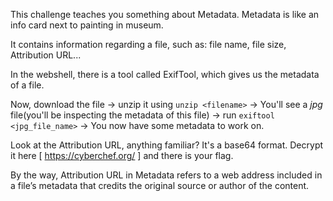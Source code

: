 This challenge teaches you something about Metadata. Metadata is like an info card next to painting in museum.

It contains information regarding a file, such as: file name, file size, Attribution URL...

In the webshell, there is a tool called ExifTool, which gives us the metadata of a file.

Now, download the file -> unzip it using ``` unzip <filename> ``` -> You'll see a *jpg* file(you'll be inspecting the metadata of this file) -> 
run ``` exiftool <jpg_file_name> ``` -> You now have some metadata to work on.

Look at the Attribution URL, anything familiar? It's a base64 format. Decrypt it here [ https://cyberchef.org/ ] and there is your flag.

By the way, Attribution URL in Metadata refers to a web address included in a file’s metadata that credits the original source or author of the content.
